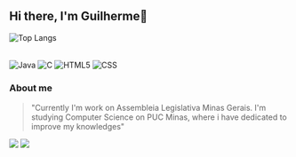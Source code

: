 ## Hi there, I'm Guilherme👋

![Top Langs](https://github-readme-stats.vercel.app/api/top-langs/?username=Guivieira26&size_weight=0.5&count_weight=0.5&theme=dracula)

<div  style = "display": inline_block"><br/>
    <img align="center" alt = "Java" src="https://img.shields.io/badge/Java-ED8B00?style=for-the-badge&logo=openjdk&logoColor=white" />
    <img align="center" alt = "C" src="https://img.shields.io/badge/C-00599C?style=for-the-badge&logo=c&logoColor=white" />
    <img align="center" alt = "HTML5" src="https://img.shields.io/badge/HTML5-E34F26?style=for-the-badge&logo=html5&logoColor=white" />  
    <img align="center" alt = "CSS" src="https://img.shields.io/badge/CSS-239120?&style=for-the-badge&logo=css3&logoColor=white" /> 
    
</div>

### About me
> "Currently I'm work on Assembleia Legislativa Minas Gerais. I'm studying Computer Science on PUC Minas, where i have dedicated to improve my knowledges"
>
<div>
  <a href = "mailto:contatorafaballerini@gmail.com"><img src="https://img.shields.io/badge/-Gmail-%23333?style=for-the-badge&logo=gmail&logoColor=white" target="_blank"></a>
  <a href="https://www.linkedin.com/in/guilherme-vieira-69a77a22b/" target="_blank"><img src="https://img.shields.io/badge/-LinkedIn-%230077B5?style=for-the-badge&logo=linkedin&logoColor=white" target="_blank"></a>
</div>
